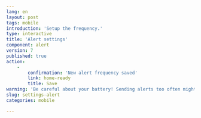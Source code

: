 ```yaml
---
lang: en
layout: post
tags: mobile
introduction: 'Setup the frequency.'
type: interactive
title: 'Alert settings'
component: alert
version: 7
published: true
action:
    -
        confirmation: 'New alert frequency saved'
        link: home-ready
        title: Save
warning: 'Be careful about your battery! Sending alerts too often might drain your battery.'
slug: settings-alert
categories: mobile

---
```


